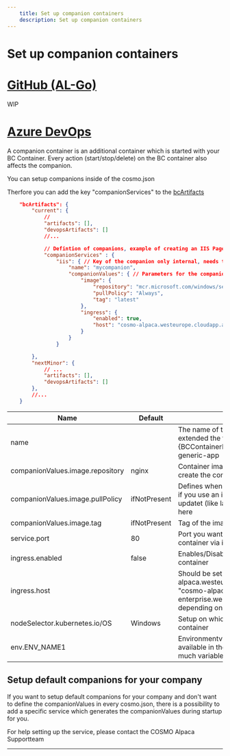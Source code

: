 ```yaml
---
    title: Set up companion containers
    description: Set up companion containers
---
```


# Set up companion containers

# [**GitHub (AL-Go)**](#tab/github)
WIP

# [**Azure DevOps**](#tab/azdevops)

A companion container is an additional container which is started with your BC Container. Every action (start/stop/delete) on the BC container also affects the companion.

You can setup companions inside of the cosmo.json

Therfore you can add the key "companionServices" to the [bcArtifacts](containers/setup-artifacts.md)
```json
    "bcArtifacts": {
        "current": {
            //
            "artifacts": [],
            "devopsArtifacts": []    
            //...

            // Defintion of companions, example of creating an IIS Page as companion
            "companionServices" : {
                "iis": { // Key of the companion only internal, needs to be unique in this config
                    "name": "mycompanion",
                    "companionValues": { // Parameters for the companion, see list of parameters below
                        "image": {
                            "repository": "mcr.microsoft.com/windows/servercore/iis",
                            "pullPolicy": "Always",
                            "tag": "latest"
                        },
                        "ingress": { 
                            "enabled": true,
                            "host": "cosmo-alpaca.westeurope.cloudapp.azure.com"
                        }
                    }
                }

        },
        "nextMinor": {
            // ...
            "artifacts": [],
            "devopsArtifacts": []    
        },
        //...
    }
```

|Name|Default|Description|
|-|-|-|
|name||The name of the container, this value will be extended the following during startup {BCContainerID}-{name of companion}-generic-app |
|companionValues.image.repository|nginx|Container image which should be used to create the companion|
|companionValues.image.pullPolicy|ifNotPresent|Defines when the image should be updated, if you use an image tag which might get updatet (like latest) consider using "always" here|
|companionValues.image.tag|ifNotPresent|Tag of the image|
|service.port|80|Port you want to be redirected to the container via it's URL|
|ingress.enabled|false|Enables/Disables the public URL for the container|
|ingress.host||Should be set to "cosmo-alpaca.westeurope.cloudapp.azure.com" or "cosmo-alpaca-enterprise.westeurope.cloudapp.azure.com" depending on which cluster you are running|
|nodeSelector.kubernetes.io/OS|Windows|Setup on which OS you want to run the container|
|env.ENV_NAME1||Environmentvariable which should be available in the container. You can define as much variables as you like|


## Setup default companions for your company

If you want to setup default companions for your company and don't want to define the companionValues in every cosmo.json, there is a possibility to add a specific service which generates the companionValues during startup for you.

For help setting up the service, please contact the COSMO Alpaca Supportteam

---